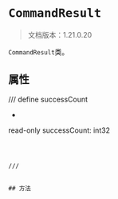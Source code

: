 # `CommandResult`

> 文档版本：1.21.0.20

`CommandResult`类。

## 属性

/// define
successCount

- ```js
read-only successCount: int32
```



///


## 方法
